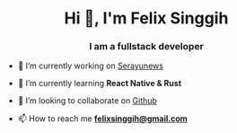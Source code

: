 <h1 align="center">Hi 👋, I'm Felix Singgih</h1>
<h3 align="center">I am a fullstack developer</h3>

- 🔭 I’m currently working on [Serayunews](https://github.com/Serayu-News)

- 🌱 I’m currently learning **React Native & Rust**

- 👯 I’m looking to collaborate on [Github](https://github.com/)

- 📫 How to reach me **felixsinggih@gmail.com**

